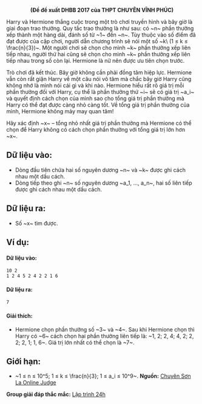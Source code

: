 **<center>(Đề đề xuất DHBB 2017 của THPT CHUYÊN VĨNH PHÚC)</center>**

Harry và Hermione thắng cuộc trong một trò chơi truyền hình và bây giờ là giai đoạn trao thưởng. Quy tắc trao thưởng là như sau: có ~n~ phần thưởng xếp thành một hàng dài, đánh số từ ~1~ đến ~n~. Tùy thuộc vào số điểm đã đạt được của cặp chơi, người dẫn chương trình sẽ nói một số ~k\ (1 ≤ k ≤ \frac{n}{3})~. Một người chơi sẽ chọn cho mình ~k~ phần thưởng xếp liên tiếp nhau, người thứ hai cũng sẽ chọn cho mình ~k~ phần thưởng xếp liên tiếp nhau trong số còn lại. Hermione là nữ nên được ưu tiên chọn trước.

Trò chơi đã kết thúc. Bây giờ không cần phải đồng tâm hiệp lực. Hermione vẫn còn rất giận Harry về một câu nói vô tâm mà chắc bây giờ Harry cũng không nhớ là mình nói cái gì và khi nào. Hermione hiểu rất rõ giá trị mỗi phần thưởng đối với Harry, cụ thể là phần thưởng thứ ~i~ sẽ có giá trị ~a_i~ và quyết định cách chọn của mình sao cho tổng giá trị phần thưởng mà Harry có thể đạt được càng nhỏ càng tốt. Về tổng giá trị phần thưởng của mình, Hermione không mảy may quan tâm!

Hãy xác định ~x~ – tổng nhỏ nhất giá trị phần thưởng mà Hermione có thể chọn để Harry không có cách chọn phần thưởng với tổng giá trị lớn hơn ~x~.

## Dữ liệu vào:
- Dòng đầu tiên chứa hai số nguyên dương ~n~ và ~k~ được ghi cách nhau một dấu cách.
- Dòng tiếp theo ghi ~n~ số nguyên dương ~a_1, …, a_n~, hai số liên tiếp được ghi cách nhau một dấu cách.

## Dữ liệu ra:
- Số ~x~ tìm được.

## Ví dụ:
#### Dữ liệu vào:
```
10 2
1 2 4 5 2 4 2 2 1 6
```

#### Dữ liệu ra:
```
7
```

#### Giải thích:
- Hermione chọn phần thưởng số ~3~ và ~4~. Sau khi Hermione chọn thì Harry có ~6~ cách chọn hai phần thưởng liên tiếp là: ~1, 2; 2, 4; 4, 2; 2, 2; 2, 1; 1, 6~. Giá trị lớn nhất có thể chọn là ~7~.

## Giới hạn:
- ~1 ≤ n ≤ 10^5; 1 ≤ k ≤ \frac{n}{3}; 1 ≤ a_i ≤ 10^9~.
**Nguồn:** [Chuyên Sơn La Online Judge](http://csloj.ddns.net/)

**Group giải đáp thắc mắc:** [Lập trình 24h](https://www.facebook.com/groups/1386904321519984)